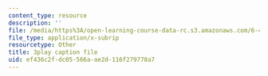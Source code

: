 ```yaml
---
content_type: resource
description: ''
file: /media/https%3A/open-learning-course-data-rc.s3.amazonaws.com/6-450-principles-of-digital-communications-i-fall-2006/ef436c2fdc05566aae2d116f279778a7_7qq1JYj2kM.vtt
file_type: application/x-subrip
resourcetype: Other
title: 3play caption file
uid: ef436c2f-dc05-566a-ae2d-116f279778a7
---
```

